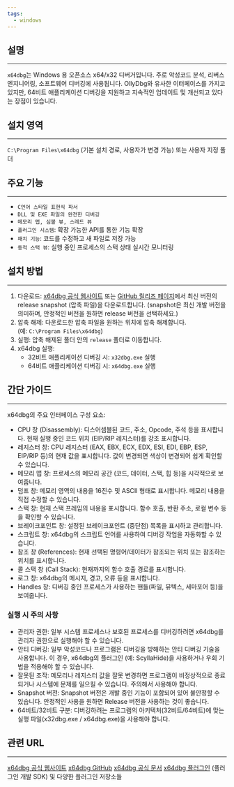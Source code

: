 ```yaml
---
tags:
  - windows
---
```

## 설명
---
`x64dbg`는 Windows 용 오픈소스 x64/x32 디버거입니다. 주로 악성코드 분석, 리버스 엔지니어링, 소프트웨어 디버깅에 사용됩니다. OllyDbg와 유사한 이터페이스를 가지고 있지만, 64비트 애플리케이션 디버깅을 지원하고 지속적인 업데이트 및 개선되고 있다는 장점이 있습니다.

## 설치 영역
---
`C:\Program Files\x64dbg` (기본 설치 경로, 사용자가 변경 가능) 또는 사용자 지정 폴더

## 주요 기능
---
- `C언어 스타일 표현식 파서`
- `DLL 및 EXE 파일의 완전한 디버깅`
- `메모리 맵, 심볼 뷰, 스레드 뷰`
- `플러그인 시스템`: 확장 가능한 API를 통한 기능 확장
- `패치 기능`: 코드를 수정하고 새 파일로 저장 가능
- `동적 스택 뷰`: 실행 중인 프로세스의 스택 상태 실시간 모니터링

## 설치 방법
---
1. 다운로드: [x64dbg 공식 웹사이트](https://x64dbg.com/) 또는 [GitHub 릴리즈 페이지](https://github.com/x64dbg/x64dbg/releases)에서 최신 버전의 release snapshot (압축 파일)을 다운로드합니다. (snapshot은 최신 개발 버전을 의미하며, 안정적인 버전을 원하면 release 버전을 선택하세요.)
2. 압축 해제: 다운로드한 압축 파일을 원하는 위치에 압축 해제합니다. (예: `C:\Program Files\x64dbg`)
3. 실행: 압축 해제된 폴더 안의 `release` 폴더로 이동합니다.
4. x64dbg 실행:
    - 32비트 애플리케이션 디버깅 시: `x32dbg.exe` 실행
    - 64비트 애플리케이션 디버깅 시: `x64dbg.exe` 실행

## 간단 가이드
---
<!--화면 캡쳐 첨부-->
x64dbg의 주요 인터페이스 구성 요소:
- CPU 창 (Disassembly): 디스어셈블된 코드, 주소, Opcode, 주석 등을 표시합니다. 현재 실행 중인 코드 위치 (EIP/RIP 레지스터)를 강조 표시합니다.
- 레지스터 창: CPU 레지스터 (EAX, EBX, ECX, EDX, ESI, EDI, EBP, ESP, EIP/RIP 등)의 현재 값을 표시합니다. 값이 변경되면 색상이 변경되어 쉽게 확인할 수 있습니다.
- 메모리 맵 창: 프로세스의 메모리 공간 (코드, 데이터, 스택, 힙 등)을 시각적으로 보여줍니다.
- 덤프 창: 메모리 영역의 내용을 16진수 및 ASCII 형태로 표시합니다. 메모리 내용을 직접 수정할 수 있습니다.
- 스택 창: 현재 스택 프레임의 내용을 표시합니다. 함수 호출, 반환 주소, 로컬 변수 등을 확인할 수 있습니다.
- 브레이크포인트 창: 설정된 브레이크포인트 (중단점) 목록을 표시하고 관리합니다.
- 스크립트 창: x64dbg의 스크립트 언어를 사용하여 디버깅 작업을 자동화할 수 있습니다.
- 참조 창 (References): 현재 선택된 명령어/데이터가 참조되는 위치 또는 참조하는 위치를 표시합니다.
- 콜 스택 창 (Call Stack): 현재까지의 함수 호출 경로를 표시합니다.
- 로그 창: x64dbg의 메시지, 경고, 오류 등을 표시합니다.
- Handles 창: 디버깅 중인 프로세스가 사용하는 핸들(파일, 뮤텍스, 세마포어 등)을 보여줍니다.

### 실행 시 주의 사항
- 관리자 권한: 일부 시스템 프로세스나 보호된 프로세스를 디버깅하려면 x64dbg를 관리자 권한으로 실행해야 할 수 있습니다.
- 안티 디버깅: 일부 악성코드나 프로그램은 디버깅을 방해하는 안티 디버깅 기술을 사용합니다. 이 경우, x64dbg의 플러그인 (예: ScyllaHide)을 사용하거나 우회 기법을 적용해야 할 수 있습니다.
- 잘못된 조작: 메모리나 레지스터 값을 잘못 변경하면 프로그램이 비정상적으로 종료되거나 시스템에 문제를 일으킬 수 있습니다. 주의해서 사용해야 합니다.
- Snapshot 버전: Snapshot 버전은 개발 중인 기능이 포함되어 있어 불안정할 수 있습니다. 안정적인 사용을 원하면 Release 버전을 사용하는 것이 좋습니다.
- 64비트/32비트 구분: 디버깅하려는 프로그램의 아키텍처(32비트/64비트)에 맞는 실행 파일(x32dbg.exe / x64dbg.exe)을 사용해야 합니다.

## 관련 URL
---
[x64dbg 공식 웹사이트](https://x64dbg.com/)
[x64dbg GitHub](https://github.com/x64dbg/x64dbg)
[x64dbg 공식 문서](https://docs.x64dbg.com/)
[x64dbg 플러그인](https://github.com/x64dbg/x64dbg-plugin-sdk) (플러그인 개발 SDK) 및 다양한 플러그인 저장소들
